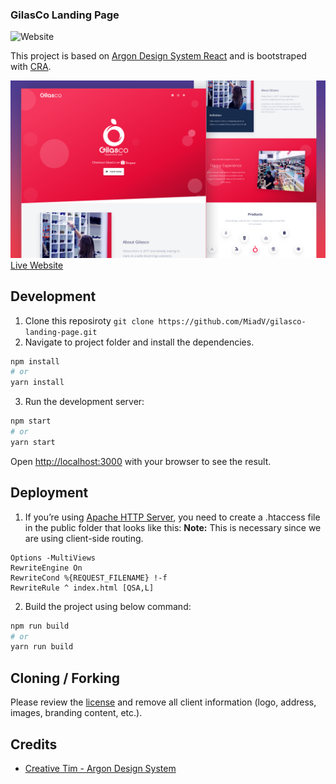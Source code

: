 ### GilasCo Landing Page

![Website](https://img.shields.io/website?down_color=red&down_message=orange&up_color=green&up_message=Live&url=https%3A%2F%2Fgilasco.com%2F)

This project is based on [Argon Design System React](https://www.creative-tim.com/product/argon-design-system-react) and is bootstraped with [CRA](https://create-react-app.dev/).

![GilasCo Landing Page](/preview-gilasco.com.png)
[Live Website](https://gilasco.com/)

## Development

1. Clone this reposiroty `git clone https://github.com/MiadV/gilasco-landing-page.git`
2. Navigate to project folder and install the dependencies.

```bash
npm install
# or
yarn install
```

3. Run the development server:

```bash
npm start
# or
yarn start
```

Open [http://localhost:3000](http://localhost:3000) with your browser to see the result.

## Deployment

1. If you’re using [Apache HTTP Server](https://httpd.apache.org/), you need to create a .htaccess file in the public folder that looks like this:
   **Note:** This is necessary since we are using client-side routing.

```
Options -MultiViews
RewriteEngine On
RewriteCond %{REQUEST_FILENAME} !-f
RewriteRule ^ index.html [QSA,L]
```

2. Build the project using below command:

```bash
npm run build
# or
yarn run build
```

## Cloning / Forking

Please review the [license](LICENSE) and remove all client information (logo, address, images, branding content, etc.).

## Credits

- [Creative Tim - Argon Design System](https://www.creative-tim.com)
